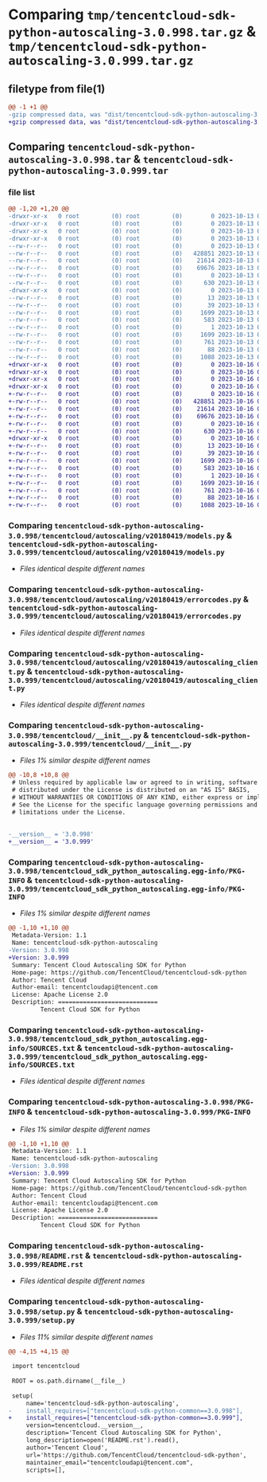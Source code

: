 # Comparing `tmp/tencentcloud-sdk-python-autoscaling-3.0.998.tar.gz` & `tmp/tencentcloud-sdk-python-autoscaling-3.0.999.tar.gz`

## filetype from file(1)

```diff
@@ -1 +1 @@
-gzip compressed data, was "dist/tencentcloud-sdk-python-autoscaling-3.0.998.tar", last modified: Fri Oct 13 00:20:49 2023, max compression
+gzip compressed data, was "dist/tencentcloud-sdk-python-autoscaling-3.0.999.tar", last modified: Mon Oct 16 00:20:01 2023, max compression
```

## Comparing `tencentcloud-sdk-python-autoscaling-3.0.998.tar` & `tencentcloud-sdk-python-autoscaling-3.0.999.tar`

### file list

```diff
@@ -1,20 +1,20 @@
-drwxr-xr-x   0 root         (0) root         (0)        0 2023-10-13 00:20:49.000000 tencentcloud-sdk-python-autoscaling-3.0.998/
-drwxr-xr-x   0 root         (0) root         (0)        0 2023-10-13 00:20:49.000000 tencentcloud-sdk-python-autoscaling-3.0.998/tencentcloud/
-drwxr-xr-x   0 root         (0) root         (0)        0 2023-10-13 00:20:49.000000 tencentcloud-sdk-python-autoscaling-3.0.998/tencentcloud/autoscaling/
-drwxr-xr-x   0 root         (0) root         (0)        0 2023-10-13 00:20:49.000000 tencentcloud-sdk-python-autoscaling-3.0.998/tencentcloud/autoscaling/v20180419/
--rw-r--r--   0 root         (0) root         (0)        0 2023-10-13 00:20:49.000000 tencentcloud-sdk-python-autoscaling-3.0.998/tencentcloud/autoscaling/v20180419/__init__.py
--rw-r--r--   0 root         (0) root         (0)   428851 2023-10-13 00:20:49.000000 tencentcloud-sdk-python-autoscaling-3.0.998/tencentcloud/autoscaling/v20180419/models.py
--rw-r--r--   0 root         (0) root         (0)    21614 2023-10-13 00:20:49.000000 tencentcloud-sdk-python-autoscaling-3.0.998/tencentcloud/autoscaling/v20180419/errorcodes.py
--rw-r--r--   0 root         (0) root         (0)    69676 2023-10-13 00:20:49.000000 tencentcloud-sdk-python-autoscaling-3.0.998/tencentcloud/autoscaling/v20180419/autoscaling_client.py
--rw-r--r--   0 root         (0) root         (0)        0 2023-10-13 00:20:49.000000 tencentcloud-sdk-python-autoscaling-3.0.998/tencentcloud/autoscaling/__init__.py
--rw-r--r--   0 root         (0) root         (0)      630 2023-10-13 00:20:49.000000 tencentcloud-sdk-python-autoscaling-3.0.998/tencentcloud/__init__.py
-drwxr-xr-x   0 root         (0) root         (0)        0 2023-10-13 00:20:49.000000 tencentcloud-sdk-python-autoscaling-3.0.998/tencentcloud_sdk_python_autoscaling.egg-info/
--rw-r--r--   0 root         (0) root         (0)       13 2023-10-13 00:20:49.000000 tencentcloud-sdk-python-autoscaling-3.0.998/tencentcloud_sdk_python_autoscaling.egg-info/top_level.txt
--rw-r--r--   0 root         (0) root         (0)       39 2023-10-13 00:20:49.000000 tencentcloud-sdk-python-autoscaling-3.0.998/tencentcloud_sdk_python_autoscaling.egg-info/requires.txt
--rw-r--r--   0 root         (0) root         (0)     1699 2023-10-13 00:20:49.000000 tencentcloud-sdk-python-autoscaling-3.0.998/tencentcloud_sdk_python_autoscaling.egg-info/PKG-INFO
--rw-r--r--   0 root         (0) root         (0)      583 2023-10-13 00:20:49.000000 tencentcloud-sdk-python-autoscaling-3.0.998/tencentcloud_sdk_python_autoscaling.egg-info/SOURCES.txt
--rw-r--r--   0 root         (0) root         (0)        1 2023-10-13 00:20:49.000000 tencentcloud-sdk-python-autoscaling-3.0.998/tencentcloud_sdk_python_autoscaling.egg-info/dependency_links.txt
--rw-r--r--   0 root         (0) root         (0)     1699 2023-10-13 00:20:49.000000 tencentcloud-sdk-python-autoscaling-3.0.998/PKG-INFO
--rw-r--r--   0 root         (0) root         (0)      761 2023-10-13 00:20:49.000000 tencentcloud-sdk-python-autoscaling-3.0.998/README.rst
--rw-r--r--   0 root         (0) root         (0)       88 2023-10-13 00:20:49.000000 tencentcloud-sdk-python-autoscaling-3.0.998/setup.cfg
--rw-r--r--   0 root         (0) root         (0)     1088 2023-10-13 00:20:49.000000 tencentcloud-sdk-python-autoscaling-3.0.998/setup.py
+drwxr-xr-x   0 root         (0) root         (0)        0 2023-10-16 00:20:01.000000 tencentcloud-sdk-python-autoscaling-3.0.999/
+drwxr-xr-x   0 root         (0) root         (0)        0 2023-10-16 00:20:01.000000 tencentcloud-sdk-python-autoscaling-3.0.999/tencentcloud/
+drwxr-xr-x   0 root         (0) root         (0)        0 2023-10-16 00:20:01.000000 tencentcloud-sdk-python-autoscaling-3.0.999/tencentcloud/autoscaling/
+drwxr-xr-x   0 root         (0) root         (0)        0 2023-10-16 00:20:01.000000 tencentcloud-sdk-python-autoscaling-3.0.999/tencentcloud/autoscaling/v20180419/
+-rw-r--r--   0 root         (0) root         (0)        0 2023-10-16 00:20:00.000000 tencentcloud-sdk-python-autoscaling-3.0.999/tencentcloud/autoscaling/v20180419/__init__.py
+-rw-r--r--   0 root         (0) root         (0)   428851 2023-10-16 00:20:00.000000 tencentcloud-sdk-python-autoscaling-3.0.999/tencentcloud/autoscaling/v20180419/models.py
+-rw-r--r--   0 root         (0) root         (0)    21614 2023-10-16 00:20:00.000000 tencentcloud-sdk-python-autoscaling-3.0.999/tencentcloud/autoscaling/v20180419/errorcodes.py
+-rw-r--r--   0 root         (0) root         (0)    69676 2023-10-16 00:20:00.000000 tencentcloud-sdk-python-autoscaling-3.0.999/tencentcloud/autoscaling/v20180419/autoscaling_client.py
+-rw-r--r--   0 root         (0) root         (0)        0 2023-10-16 00:20:00.000000 tencentcloud-sdk-python-autoscaling-3.0.999/tencentcloud/autoscaling/__init__.py
+-rw-r--r--   0 root         (0) root         (0)      630 2023-10-16 00:20:00.000000 tencentcloud-sdk-python-autoscaling-3.0.999/tencentcloud/__init__.py
+drwxr-xr-x   0 root         (0) root         (0)        0 2023-10-16 00:20:01.000000 tencentcloud-sdk-python-autoscaling-3.0.999/tencentcloud_sdk_python_autoscaling.egg-info/
+-rw-r--r--   0 root         (0) root         (0)       13 2023-10-16 00:20:01.000000 tencentcloud-sdk-python-autoscaling-3.0.999/tencentcloud_sdk_python_autoscaling.egg-info/top_level.txt
+-rw-r--r--   0 root         (0) root         (0)       39 2023-10-16 00:20:01.000000 tencentcloud-sdk-python-autoscaling-3.0.999/tencentcloud_sdk_python_autoscaling.egg-info/requires.txt
+-rw-r--r--   0 root         (0) root         (0)     1699 2023-10-16 00:20:01.000000 tencentcloud-sdk-python-autoscaling-3.0.999/tencentcloud_sdk_python_autoscaling.egg-info/PKG-INFO
+-rw-r--r--   0 root         (0) root         (0)      583 2023-10-16 00:20:01.000000 tencentcloud-sdk-python-autoscaling-3.0.999/tencentcloud_sdk_python_autoscaling.egg-info/SOURCES.txt
+-rw-r--r--   0 root         (0) root         (0)        1 2023-10-16 00:20:01.000000 tencentcloud-sdk-python-autoscaling-3.0.999/tencentcloud_sdk_python_autoscaling.egg-info/dependency_links.txt
+-rw-r--r--   0 root         (0) root         (0)     1699 2023-10-16 00:20:01.000000 tencentcloud-sdk-python-autoscaling-3.0.999/PKG-INFO
+-rw-r--r--   0 root         (0) root         (0)      761 2023-10-16 00:20:00.000000 tencentcloud-sdk-python-autoscaling-3.0.999/README.rst
+-rw-r--r--   0 root         (0) root         (0)       88 2023-10-16 00:20:01.000000 tencentcloud-sdk-python-autoscaling-3.0.999/setup.cfg
+-rw-r--r--   0 root         (0) root         (0)     1088 2023-10-16 00:20:00.000000 tencentcloud-sdk-python-autoscaling-3.0.999/setup.py
```

### Comparing `tencentcloud-sdk-python-autoscaling-3.0.998/tencentcloud/autoscaling/v20180419/models.py` & `tencentcloud-sdk-python-autoscaling-3.0.999/tencentcloud/autoscaling/v20180419/models.py`

 * *Files identical despite different names*

### Comparing `tencentcloud-sdk-python-autoscaling-3.0.998/tencentcloud/autoscaling/v20180419/errorcodes.py` & `tencentcloud-sdk-python-autoscaling-3.0.999/tencentcloud/autoscaling/v20180419/errorcodes.py`

 * *Files identical despite different names*

### Comparing `tencentcloud-sdk-python-autoscaling-3.0.998/tencentcloud/autoscaling/v20180419/autoscaling_client.py` & `tencentcloud-sdk-python-autoscaling-3.0.999/tencentcloud/autoscaling/v20180419/autoscaling_client.py`

 * *Files identical despite different names*

### Comparing `tencentcloud-sdk-python-autoscaling-3.0.998/tencentcloud/__init__.py` & `tencentcloud-sdk-python-autoscaling-3.0.999/tencentcloud/__init__.py`

 * *Files 1% similar despite different names*

```diff
@@ -10,8 +10,8 @@
 # Unless required by applicable law or agreed to in writing, software
 # distributed under the License is distributed on an "AS IS" BASIS,
 # WITHOUT WARRANTIES OR CONDITIONS OF ANY KIND, either express or implied.
 # See the License for the specific language governing permissions and
 # limitations under the License.
 
 
-__version__ = '3.0.998'
+__version__ = '3.0.999'
```

### Comparing `tencentcloud-sdk-python-autoscaling-3.0.998/tencentcloud_sdk_python_autoscaling.egg-info/PKG-INFO` & `tencentcloud-sdk-python-autoscaling-3.0.999/tencentcloud_sdk_python_autoscaling.egg-info/PKG-INFO`

 * *Files 1% similar despite different names*

```diff
@@ -1,10 +1,10 @@
 Metadata-Version: 1.1
 Name: tencentcloud-sdk-python-autoscaling
-Version: 3.0.998
+Version: 3.0.999
 Summary: Tencent Cloud Autoscaling SDK for Python
 Home-page: https://github.com/TencentCloud/tencentcloud-sdk-python
 Author: Tencent Cloud
 Author-email: tencentcloudapi@tencent.com
 License: Apache License 2.0
 Description: ============================
         Tencent Cloud SDK for Python
```

### Comparing `tencentcloud-sdk-python-autoscaling-3.0.998/tencentcloud_sdk_python_autoscaling.egg-info/SOURCES.txt` & `tencentcloud-sdk-python-autoscaling-3.0.999/tencentcloud_sdk_python_autoscaling.egg-info/SOURCES.txt`

 * *Files identical despite different names*

### Comparing `tencentcloud-sdk-python-autoscaling-3.0.998/PKG-INFO` & `tencentcloud-sdk-python-autoscaling-3.0.999/PKG-INFO`

 * *Files 1% similar despite different names*

```diff
@@ -1,10 +1,10 @@
 Metadata-Version: 1.1
 Name: tencentcloud-sdk-python-autoscaling
-Version: 3.0.998
+Version: 3.0.999
 Summary: Tencent Cloud Autoscaling SDK for Python
 Home-page: https://github.com/TencentCloud/tencentcloud-sdk-python
 Author: Tencent Cloud
 Author-email: tencentcloudapi@tencent.com
 License: Apache License 2.0
 Description: ============================
         Tencent Cloud SDK for Python
```

### Comparing `tencentcloud-sdk-python-autoscaling-3.0.998/README.rst` & `tencentcloud-sdk-python-autoscaling-3.0.999/README.rst`

 * *Files identical despite different names*

### Comparing `tencentcloud-sdk-python-autoscaling-3.0.998/setup.py` & `tencentcloud-sdk-python-autoscaling-3.0.999/setup.py`

 * *Files 11% similar despite different names*

```diff
@@ -4,15 +4,15 @@
 
 import tencentcloud
 
 ROOT = os.path.dirname(__file__)
 
 setup(
     name='tencentcloud-sdk-python-autoscaling',
-    install_requires=["tencentcloud-sdk-python-common==3.0.998"],
+    install_requires=["tencentcloud-sdk-python-common==3.0.999"],
     version=tencentcloud.__version__,
     description='Tencent Cloud Autoscaling SDK for Python',
     long_description=open('README.rst').read(),
     author='Tencent Cloud',
     url='https://github.com/TencentCloud/tencentcloud-sdk-python',
     maintainer_email="tencentcloudapi@tencent.com",
     scripts=[],
```

